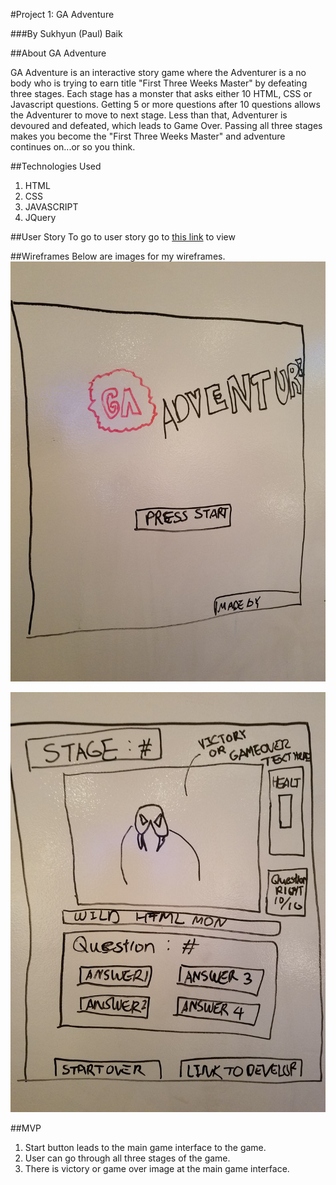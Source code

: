 #Project 1: GA Adventure

###By Sukhyun (Paul) Baik

##About GA Adventure

GA Adventure is an interactive story game where the Adventurer is a no body who is trying to earn title "First Three Weeks Master" by defeating three stages.  Each stage has a monster that asks either 10 HTML, CSS or Javascript questions.  Getting 5 or more questions after 10 questions allows the Adventurer to move to next stage.  Less than that, Adventurer is devoured and defeated, which leads to Game Over.  Passing all three stages makes you become the "First Three Weeks Master" and adventure continues on...or so you think.

##Technologies Used
1. HTML
2. CSS
3. JAVASCRIPT
4. JQuery

##User Story
To go to user story go to [this link](https://trello.com/b/dggL1wgh/wdi-project-1-ga-adventure) to view


##Wireframes
Below are images for my wireframes.
![Intro Page](https://github.com/neonagx/GA_Adventure/blob/master/assets/wireFrame1.jpg?raw=true)

![Main Game Interface](https://github.com/neonagx/GA_Adventure/blob/master/assets/wireFrame2.jpg?raw=true)


##MVP
1. Start button leads to the main game interface to the game.
2. User can go through all three stages of the game.
3. There is victory or game over image at the main game interface.

